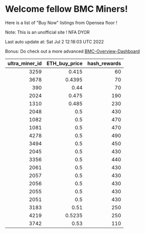 # Welcome fellow BMC Miners!
Here is a list of "Buy Now" listings from Opensea floor !

Note: This is an unofficial site ! NFA DYOR

Last auto update at: Sat Jul  2 12:18:03 UTC 2022

Bonus: Do check out a more advanced [BMC-Overview-Dashboard](https://dune.com/defifunk/BMC-Overview-Dashboard)


|   ultra_miner_id |   ETH_buy_price |   hash_rewards |
|-----------------:|----------------:|---------------:|
|             3259 |          0.415  |             60 |
|             3678 |          0.4395 |             70 |
|              390 |          0.44   |             70 |
|             2024 |          0.475  |            190 |
|             1310 |          0.485  |            230 |
|             2048 |          0.5    |            430 |
|             1082 |          0.5    |            470 |
|             1081 |          0.5    |            470 |
|             4278 |          0.5    |            490 |
|             3494 |          0.5    |            450 |
|             2045 |          0.5    |            430 |
|             3356 |          0.5    |            440 |
|             2061 |          0.5    |            430 |
|             2057 |          0.5    |            430 |
|             2056 |          0.5    |            430 |
|             2055 |          0.5    |            430 |
|             2051 |          0.5    |            430 |
|             3183 |          0.51   |            250 |
|             4219 |          0.5235 |            250 |
|             3742 |          0.53   |            110 |